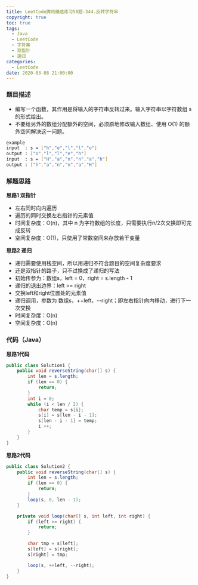 ```yaml
---
title: LeetCode腾讯精选练习50题-344.反转字符串
copyright: true
toc: true
tags:
  - Java
  - LeetCode
  - 字符串
  - 双指针
  - 递归
categories:
  - LeetCode
date: 2020-03-08 21:00:00
---
```



### 题目描述

 * 编写一个函数，其作用是将输入的字符串反转过来。输入字符串以字符数组 s 的形式给出。
 * 不要给另外的数组分配额外的空间，必须原地修改输入数组、使用 O(1) 的额外空间解决这一问题。

```bash
example
input  : s = ["h","e","l","l","o"]
output : ["o","l","l","e","h"]
input  : s = ["H","a","n","n","a","h"]
output : ["h","a","n","n","a","H"]
```

<!--more-->

### 解题思路
**思路1 双指针**

+ 左右同时向内遍历
+ 遍历的同时交换左右指针的元素值
+ 时间复杂度：O(n)，其中 n 为字符数组的长度，只需要执行n/2次交换即可完成反转
+ 空间复杂度：O(1)，只使用了常数空间来存放若干变量

**思路2 递归**
+ 递归需要使用栈空间，所以用递归不符合题目的空间复杂度要求
+ 还是双指针的路子，只不过换成了递归的写法
+ 初始传参为：数组s，left = 0，right = s.length - 1
+ 递归的退出边界：left >= right
+ 交换left和right位置处的元素值
+ 递归调用，参数为 数组s，++left，--right；即左右指针向内移动，进行下一次交换
+ 时间复杂度：O(n)
+ 空间复杂度：O(n)

### 代码（Java）
**思路1代码**
```java
public class Solution1 {
    public void reverseString(char[] s) {
        int len = s.length;
        if (len == 0) {
            return;
        }
        int i = 0;
        while (i < len / 2) {
            char temp = s[i];
            s[i] = s[len - i - 1];
            s[len - i - 1] = temp;
            i ++;
        }
    }
}
```
**思路2代码**
```java
public class Solution2 {
    public void reverseString(char[] s) {
        int len = s.length;
        if (len == 0) {
            return;
        }
        loop(s, 0, len - 1);
    }

    private void loop(char[] s, int left, int right) {
        if (left >= right) {
            return;
        }

        char tmp = s[left];
        s[left] = s[right];
        s[right] = tmp;

        loop(s, ++left, --right);
    }
}
```